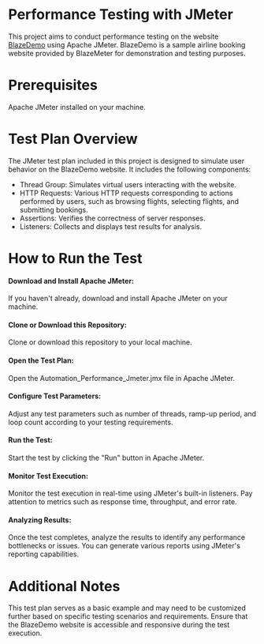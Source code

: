 
# Performance Testing with JMeter

This project aims to conduct performance testing on the website [BlazeDemo](https://blazedemo.com/) using Apache JMeter. BlazeDemo is a sample airline booking website provided by BlazeMeter for demonstration and testing purposes.

# Prerequisites
Apache JMeter installed on your machine.

# Test Plan Overview
The JMeter test plan included in this project is designed to simulate user behavior on the BlazeDemo website. It includes the following components:

- Thread Group: Simulates virtual users interacting with the website.
- HTTP Requests: Various HTTP requests corresponding to actions performed by users, such as browsing flights, selecting flights, and submitting bookings.
- Assertions: Verifies the correctness of server responses.
- Listeners: Collects and displays test results for analysis.

# How to Run the Test
#### Download and Install Apache JMeter:
 If you haven't already, download and install Apache JMeter on your machine.

#### Clone or Download this Repository: 
Clone or download this repository to your local machine.

#### Open the Test Plan: 
Open the Automation_Performance_Jmeter.jmx file in Apache JMeter.

#### Configure Test Parameters:
 Adjust any test parameters such as number of threads, ramp-up period, and loop count according to your testing requirements.

#### Run the Test:
 Start the test by clicking the "Run" button in Apache JMeter.

#### Monitor Test Execution:
 Monitor the test execution in real-time using JMeter's built-in listeners. Pay attention to metrics such as response time, throughput, and error rate.

#### Analyzing Results:
 Once the test completes, analyze the results to identify any performance bottlenecks or issues. You can generate various reports using JMeter's reporting capabilities.

# Additional Notes
This test plan serves as a basic example and may need to be customized further based on specific testing scenarios and requirements.
Ensure that the BlazeDemo website is accessible and responsive during the test execution.



